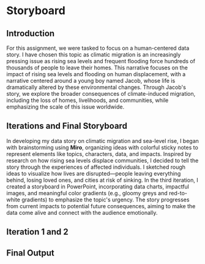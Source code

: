 # Storyboard

## Introduction
For this assignment, we were tasked to focus on a human-centered data story. I have chosen this topic as climatic migration is an increasingly pressing issue as 
rising sea levels and frequent flooding force hundreds of thousands of people to leave their homes. This narrative focuses on the impact of rising sea levels and 
flooding on human displacement, with a narrative centered around a young boy named Jacob, whose life is dramatically altered by these environmental changes. Through 
Jacob's story, we explore the broader consequences of climate-induced migration, including the loss of homes, livelihoods, and communities, while emphasizing the 
scale of this issue worldwide.

## Iterations and Final Storyboard
In developing my data story on climatic migration and sea-level rise, I began with brainstorming using **Miro**, organizing ideas with colorful sticky notes to represent elements like topics, characters, data, and impacts. Inspired by research on how rising sea levels displace communities, I decided to tell the story through the experiences of affected individuals. I sketched rough ideas to visualize how lives are disrupted—people leaving everything behind, losing loved ones, and cities at risk of sinking. In the third iteration, I created a storyboard in PowerPoint, incorporating data charts, impactful images, and meaningful color gradients (e.g., gloomy greys and red-to-white gradients) to emphasize the topic's urgency. The story progresses from current impacts to potential future consequences, aiming to make the data come alive and connect with the audience emotionally.

## Iteration 1 and 2


## Final Output
